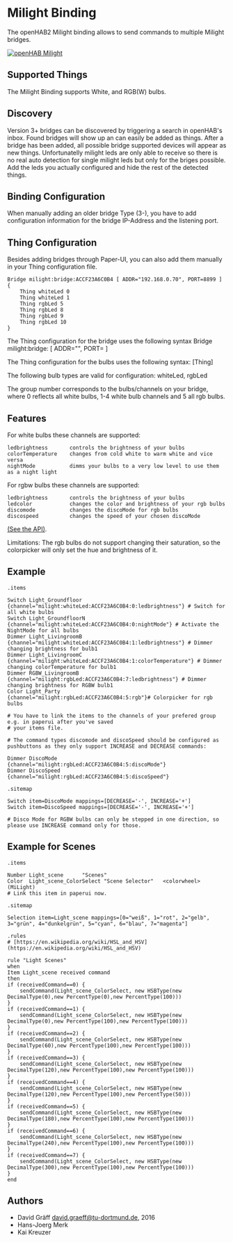 # Milight Binding
The openHAB2 Milight binding allows to send commands to multiple Milight bridges.

[![openHAB Milight](http://img.youtube.com/vi/zNe9AkQbfmc/0.jpg)](http://www.youtube.com/watch?v=zNe9AkQbfmc)

## Supported Things
The Milight Binding supports White, and RGB(W) bulbs.

## Discovery
Version 3+ bridges can be discovered by triggering a search in openHAB's inbox. Found bridges
will show up an can easily be added as things.
After a bridge has been added, all possible bridge supported devices will appear
as new things. Unfortunatelly milight leds are only able to receive so there is
no real auto detection for single milight leds but only for the briges possible.
Add the leds you actually configured and hide the rest of the detected things.

## Binding Configuration
When manually adding an older bridge Type (3-), you have to add configuration information for
the bridge IP-Address and the listening port.

## Thing Configuration
Besides adding bridges through Paper-UI, you can also add them manually in your Thing
configuration file.

    Bridge milight:bridge:ACCF23A6C0B4 [ ADDR="192.168.0.70", PORT=8899 ] {
	    Thing whiteLed 0
	    Thing whiteLed 1
	    Thing rgbLed 5
	    Thing rgbLed 8
	    Thing rgbLed 9
	    Thing rgbLed 10
    }

The Thing configuration for the bridge uses the following syntax
Bridge milight:bridge:<mac address of bridge> [ ADDR="<IP-Address of bridge>", PORT=<listening port> ]

The Thing configuration for the bulbs uses the following syntax:
[Thing] <type of bulb> <group number>

The following bulb types are valid for configuration:
whiteLed, rgbLed

The group number corresponds to the bulbs/channels on your bridge, where 0 reflects all white bulbs,
1-4 white bulb channels and 5 all rgb bulbs.

## Features
For white bulbs these channels are supported:

    ledbrightness       controls the brightness of your bulbs
    colorTemperature    changes from cold white to warm white and vice versa
    nightMode           dimms your bulbs to a very low level to use them as a night light

For rgbw bulbs these channels are supported:

    ledbrightness       controls the brightness of your bulbs
    ledcolor            changes the color and brightness of your rgb bulbs
    discomode           changes the discoMode for rgb bulbs
    discospeed          changes the speed of your chosen discoMode

[(See the API)](http://www.limitlessled.com/dev/). 

Limitations:
The rgb bulbs do not support changing their saturation, so the colorpicker will only set the hue and brightness of it.

## Example

	.items 

	Switch Light_Groundfloor    {channel="milight:whiteLed:ACCF23A6C0B4:0:ledbrightness"} # Switch for all white bulbs
	Switch Light_GroundfloorN   {channel="milight:whiteLed:ACCF23A6C0B4:0:nightMode"} # Activate the NightMode for all bulbs 
	Dimmer Light_LivingroomB    {channel="milight:whiteLed:ACCF23A6C0B4:1:ledbrightness"} # Dimmer changing brightness for bulb1
	Dimmer Light_LivingroomC    {channel="milight:whiteLed:ACCF23A6C0B4:1:colorTemperature"} # Dimmer changing colorTemperature for bulb1 
	Dimmer RGBW_LivingroomB     {channel="milight:rgbLed:ACCF23A6C0B4:7:ledbrightness"} # Dimmer changing brightness for RGBW bulb1
	Color Light_Party           {channel="milight:rgbLed:ACCF23A6C0B4:5:rgb"}# Colorpicker for rgb bulbs 

	# You have to link the items to the channels of your prefered group e.g. in paperui after you've saved
	# your items file.
	
	# The command types discomode and discoSpeed should be configured as pushbuttons as they only support INCREASE and DECREASE commands:

    Dimmer DiscoMode		{channel="milight:rgbLed:ACCF23A6C0B4:5:discoMode"}
    Dimmer DiscoSpeed		{channel="milight:rgbLed:ACCF23A6C0B4:5:discoSpeed"}

	.sitemap

    Switch item=DiscoMode mappings=[DECREASE='-', INCREASE='+']
    Switch item=DiscoSpeed mappings=[DECREASE='-', INCREASE='+']

	# Disco Mode for RGBW bulbs can only be stepped in one direction, so please use INCREASE command only for those.


## Example for Scenes

    .items

    Number Light_scene		"Scenes"
    Color  Light_scene_ColorSelect "Scene Selector"   <colorwheel> (MiLight)
    # Link this item in paperui now.

    .sitemap

    Selection item=Light_scene mappings=[0="weiß", 1="rot", 2="gelb", 3="grün", 4="dunkelgrün", 5="cyan", 6="blau", 7="magenta"]

    .rules
    # [https://en.wikipedia.org/wiki/HSL_and_HSV](https://en.wikipedia.org/wiki/HSL_and_HSV)

    rule "Light Scenes"
    when
    Item Light_scene received command 
    then
    if (receivedCommand==0) { 
	    sendCommand(Light_scene_ColorSelect, new HSBType(new DecimalType(0),new PercentType(0),new PercentType(100)))
    }
    if (receivedCommand==1) { 
	    sendCommand(Light_scene_ColorSelect, new HSBType(new DecimalType(0),new PercentType(100),new PercentType(100)))
    }
    if (receivedCommand==2) { 
	    sendCommand(Light_scene_ColorSelect, new HSBType(new DecimalType(60),new PercentType(100),new PercentType(100)))
    }
    if (receivedCommand==3) { 
	    sendCommand(Light_scene_ColorSelect, new HSBType(new DecimalType(120),new PercentType(100),new PercentType(100)))
    }
    if (receivedCommand==4) { 
	    sendCommand(Light_scene_ColorSelect, new HSBType(new DecimalType(120),new PercentType(100),new PercentType(50)))
    }
    if (receivedCommand==5) { 
	    sendCommand(Light_scene_ColorSelect, new HSBType(new DecimalType(180),new PercentType(100),new PercentType(100)))
    }
    if (receivedCommand==6) { 
	    sendCommand(Light_scene_ColorSelect, new HSBType(new DecimalType(240),new PercentType(100),new PercentType(100)))
    }
    if (receivedCommand==7) { 
	    sendCommand(Light_scene_ColorSelect, new HSBType(new DecimalType(300),new PercentType(100),new PercentType(100)))
    }
    end
  
## Authors
 * David Gräff <david.graeff@tu-dortmund.de>, 2016
 * Hans-Joerg Merk
 * Kai Kreuzer

